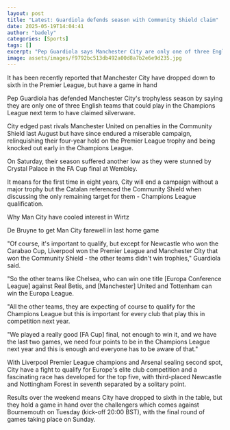 ```yaml
---
layout: post
title: "Latest: Guardiola defends season with Community Shield claim"
date: 2025-05-19T14:04:41
author: "badely"
categories: [Sports]
tags: []
excerpt: "Pep Guardiola says Manchester City are only one of three English teams that could play in the Champions League next season to have won a trophy so far"
image: assets/images/f9792bc513db492a00d8a7b2e6e9d235.jpg
---
```


It has been recently reported that Manchester City have dropped down to sixth in the Premier League, but have a game in hand

Pep Guardiola has defended Manchester City's trophyless season by saying they are only one of three English teams that could play in the Champions League next term to have claimed silverware.

City edged past rivals Manchester United on penalties in the Community Shield last August but have since endured a miserable campaign, relinquishing their four-year hold on the Premier League trophy and being knocked out early in the Champions League.

On Saturday, their season suffered another low as they were stunned by Crystal Palace in the FA Cup final at Wembley.

It means for the first time in eight years, City will end a campaign without a major trophy but the Catalan referenced the Community Shield when discussing the only remaining target for them - Champions League qualification.

Why Man City have cooled interest in  Wirtz

De Bruyne to get Man City farewell in last home game

"Of course, it's important to qualify, but except for Newcastle who won the Carabao Cup, Liverpool won the Premier League and Manchester City that won the Community Shield - the other teams didn't win trophies," Guardiola said.

"So the other teams like Chelsea, who can win one title [Europa Conference League] against Real Betis, and [Manchester] United and Tottenham can win the Europa League.

"All the other teams, they are expecting of course to qualify for the Champions League but this is important for every club that play this in competition next year.

"We played a really good [FA Cup] final, not enough to win it, and we have the last two games, we need four points to be in the Champions League next year and this is enough and everyone has to be aware of that."

With Liverpool Premier League champions and Arsenal sealing second spot, City have a fight to qualify for Europe's elite club competition and a fascinating race has developed for the top five, with third-placed Newcastle and Nottingham Forest in seventh separated by a solitary point.

Results over the weekend means City have dropped to sixth in the table, but they hold a game in hand over the challengers which comes against Bournemouth on Tuesday (kick-off 20:00 BST), with the final round of games taking place on Sunday.


